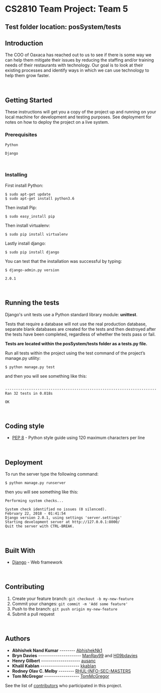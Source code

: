 # CS2810 Team Project: Team 5

## Test folder location: posSystem/tests

## Introduction

The COO of Oaxaca has reached out to us to see if there is some way we can help them mitigate
their issues by reducing the staffing and/or training needs of their restaurants with technology. Our
goal is to look at their existing processes and identify ways in which we can use technology to help
them grow faster.

<br>

## Getting Started

These instructions will get you a copy of the project up and running on your local machine for development and testing purposes. See deployment for notes on how to deploy the project on a live system.



### Prerequisites




```
Python
```
```
Django
```
<br>


### Installing

First install Python:
```
$ sudo apt-get update
$ sudo apt-get install python3.6
```
Then install Pip:

```
$ sudo easy_install pip
```

Then install virtualenv:

```
$ sudo pip install virtualenv
```

Lastly install django:

```
$ sudo pip install django
```

You can test that the installation was successful by typing:

```
$ django-admin.py version

2.0.1
```

<br>


## Running the tests

Django's unit tests use a Python standard library module: **unittest**.

Tests that require a database will not use the real production database, separate blank databases are created for the tests and then destroyed after the tests have been completed, regardless of whether the tests pass or fail.
 
**Tests are located within the posSystem/tests folder as a tests.py file.**


Run all tests within the project using the test command of the project’s manage.py utility:

```
$ python manage.py test
```

and then you will see something like this:

```

----------------------------------------------------------------------
Ran 32 tests in 0.018s

OK

```

<br>

## Coding style

* [PEP 8](https://www.python.org/dev/peps/pep-0008/) -  Python style guide using 120 maximum characters per line


<br>


## Deployment

To run the server type the following command:

```
$ python manage.py runserver
```

then you will see something like this:

```
Performing system checks...

System check identified no issues (0 silenced).
February 22, 2018 - 01:41:54
Django version 2.0.1, using settings 'server.settings'
Starting development server at http://127.0.0.1:8000/
Quit the server with CTRL-BREAK.
```


<br>


## Built With

* [Django](https://www.djangoproject.com/) -  Web framework

<br>


## Contributing

1. Create your feature branch: `git checkout -b my-new-feature`
2. Commit your changes: `git commit -m 'Add some feature'`
3. Push to the branch: `git push origin my-new-feature`
4. Submit a pull request

<br>


## Authors

- **Abhishek Nand Kumar** -------- [AbhishekNk1](https://github.com/AbhishekNk1)
- **Bryn Davies** ---------------------- [ManRay99](https://github.com/ManRay99) and [H09bdavies](https://github.com/H09bdavies)
- **Henry Gilbert** -------------------- [ausanc](https://github.com/ausanc)
- **Khalil Kablan** -------------------- [kkablan](https://github.com/kkablan)
- **Rodney Olav C. Melby** -------- [RHUL-INFO-SEC-MASTERS](https://github.com/RHUL-INFO-SEC-MASTERS)
- **Tom McGregor** ------------------ [TomMcGregor](https://github.com/TomMcGregor)


See the list of [contributors](https://github.com/RHUL-CS-Projects/TeamProject2018_05/graphs/contributors) who participated in this project.
